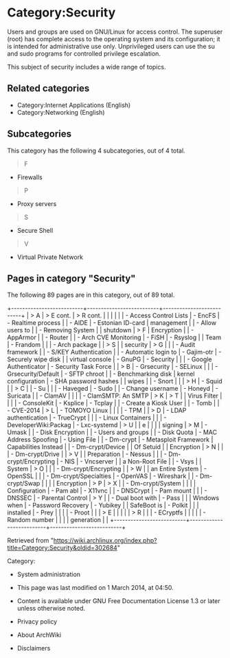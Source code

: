 Category:Security
=================

Users and groups are used on GNU/Linux for access control. The superuser
(root) has complete access to the operating system and its
configuration; it is intended for administrative use only. Unprivileged
users can use the su and sudo programs for controlled privilege
escalation.

This subject of security includes a wide range of topics.

Related categories
------------------

-   Category:Internet Applications (English)
-   Category:Networking (English)

Subcategories
-------------

This category has the following 4 subcategories, out of 4 total.

> F

-   Firewalls

> P

-   Proxy servers

> S

-   Secure Shell

> V

-   Virtual Private Network

Pages in category "Security"
----------------------------

The following 89 pages are in this category, out of 89 total.

+--------------------------+--------------------------+--------------------------+
| > A                      | > E cont.                | > R cont.                |
|                          |                          |                          |
| -   Access Control Lists | -   EncFS                | -   Realtime process     |
| -   AIDE                 | -   Estonian ID-card     |     management           |
| -   Allow users to       |                          | -   Removing System      |
|     shutdown             | > F                      |     Encryption           |
| -   AppArmor             |                          | -   Router               |
| -   Arch CVE Monitoring  | -   FiSH                 | -   Rsyslog              |
|     Team                 | -   Frandom              |                          |
| -   Arch package         |                          | > S                      |
|     security             | > G                      |                          |
| -   Audit framework      |                          | -   S/KEY Authentication |
| -   Automatic login to   | -   Gajim-otr            | -   Securely wipe disk   |
|     virtual console      | -   GnuPG                | -   Security             |
|                          | -   Google Authenticator | -   Security Task Force  |
| > B                      | -   Grsecurity           | -   SELinux              |
|                          | -   Grsecurity/Default   | -   SFTP chroot          |
| -   Benchmarking disk    |     kernel configuration | -   SHA password hashes  |
|     wipes                |                          | -   Snort                |
|                          | > H                      | -   Squid                |
| > C                      |                          | -   Su                   |
|                          | -   Haveged              | -   Sudo                 |
| -   Change username      | -   Honeyd               | -   Suricata             |
| -   ClamAV               |                          |                          |
| -   ClamSMTP: An SMTP    | > K                      | > T                      |
|     Virus Filter         |                          |                          |
| -   ConsoleKit           | -   Ksplice              | -   Tcplay               |
| -   Create a Kiosk User  |                          | -   Tomb                 |
| -   CVE-2014             | > L                      | -   TOMOYO Linux         |
|                          |                          | -   TPM                  |
| > D                      | -   LDAP authentication  | -   TrueCrypt            |
|                          | -   Linux Containers     |                          |
| -   DeveloperWiki:Packag | -   Lxc-systemd          | > U                      |
| e                        |                          |                          |
|     signing              | > M                      | -   Umask                |
| -   Disk Encryption      |                          | -   Users and groups     |
| -   Disk Quota           | -   MAC Address Spoofing | -   Using File           |
| -   Dm-crypt             | -   Metasploit Framework |     Capabilities Instead |
| -   Dm-crypt/Device      |                          |     Of Setuid            |
|     Encryption           | > N                      |                          |
| -   Dm-crypt/Drive       |                          | > V                      |
|     Preparation          | -   Nessus               |                          |
| -   Dm-crypt/Encrypting  | -   NIS                  | -   Vncserver            |
|     a Non-Root File      |                          | -   Vsys                 |
|     System               | > O                      |                          |
| -   Dm-crypt/Encrypting  |                          | > W                      |
|     an Entire System     | -   OpenSSL              |                          |
| -   Dm-crypt/Specialties | -   OpenVAS              | -   Wireshark            |
| -   Dm-crypt/Swap        |                          |                          |
|     Encryption           | > P                      | > X                      |
| -   Dm-crypt/System      |                          |                          |
|     Configuration        | -   Pam abl              | -   X11vnc               |
| -   DNSCrypt             | -   Pam mount            |                          |
| -   DNSSEC               | -   Parental Control     | > Y                      |
| -   Dual boot with       | -   Pass                 |                          |
|     Windows when         | -   Password Recovery    | -   Yubikey              |
|     SafeBoot is          | -   Polkit               |                          |
|     installed            | -   Prey                 |                          |
|                          | -   Proot                |                          |
| > E                      |                          |                          |
|                          | > R                      |                          |
| -   ECryptfs             |                          |                          |
|                          | -   Random number        |                          |
|                          |     generation           |                          |
+--------------------------+--------------------------+--------------------------+

Retrieved from
"https://wiki.archlinux.org/index.php?title=Category:Security&oldid=302684"

Category:

-   System administration

-   This page was last modified on 1 March 2014, at 04:50.
-   Content is available under GNU Free Documentation License 1.3 or
    later unless otherwise noted.
-   Privacy policy
-   About ArchWiki
-   Disclaimers
